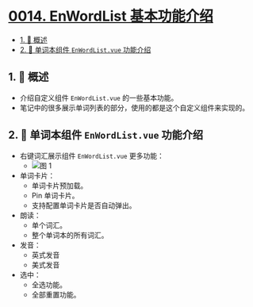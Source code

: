 # [0014. EnWordList 基本功能介绍](https://github.com/tnotesjs/TNotes.en-notes/tree/main/notes/0014.%20EnWordList%20%E5%9F%BA%E6%9C%AC%E5%8A%9F%E8%83%BD%E4%BB%8B%E7%BB%8D)

<!-- region:toc -->

- [1. 📝 概述](#1--概述)
- [2. 📒 单词本组件 `EnWordList.vue` 功能介绍](#2--单词本组件-enwordlistvue-功能介绍)

<!-- endregion:toc -->

## 1. 📝 概述

- 介绍自定义组件 `EnWordList.vue` 的一些基本功能。
- 笔记中的很多展示单词列表的部分，使用的都是这个自定义组件来实现的。

## 2. 📒 单词本组件 `EnWordList.vue` 功能介绍

- 右键词汇展示组件 `EnWordList.vue` 更多功能：
  - ![图 1](https://cdn.jsdelivr.net/gh/tnotesjs/imgs@main/2025-06-07-10-48-40.png)
- 单词卡片：
  - 单词卡片预加载。
  - Pin 单词卡片。
  - 支持配置单词卡片是否自动弹出。
- 朗读：
  - 单个词汇。
  - 整个单词本的所有词汇。
- 发音：
  - 英式发音
  - 美式发音
- 选中：
  - 全选功能。
  - 全部重置功能。
